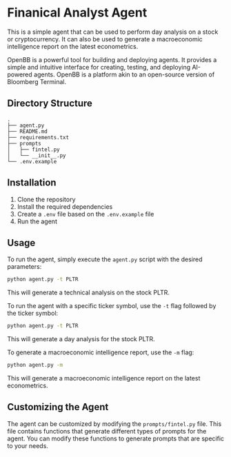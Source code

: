 # Finanical Analyst Agent
This is a simple agent that can be used to perform day analysis on a stock or cryptocurrency. It can also be used to generate a macroeconomic intelligence report on the latest econometrics.

OpenBB is a powerful tool for building and deploying agents. It provides a simple and intuitive interface for creating, testing, and deploying AI-powered agents. OpenBB is a platform akin to an open-source version of Bloomberg Terminal.

## Directory Structure
```
.
├── agent.py
├── README.md
├── requirements.txt
├── prompts
│   ├── fintel.py
│   └── __init__.py
└── .env.example
```

## Installation

1. Clone the repository
2. Install the required dependencies
3. Create a `.env` file based on the `.env.example` file
4. Run the agent

## Usage

To run the agent, simply execute the `agent.py` script with the desired parameters:

```bash
python agent.py -t PLTR
```

This will generate a technical analysis on the stock PLTR.

To run the agent with a specific ticker symbol, use the `-t` flag followed by the ticker symbol:

```bash
python agent.py -t PLTR
```

This will generate a day analysis for the stock PLTR.

To generate a macroeconomic intelligence report, use the `-m` flag:

```bash
python agent.py -m
```

This will generate a macroeconomic intelligence report on the latest econometrics.

## Customizing the Agent

The agent can be customized by modifying the `prompts/fintel.py` file. This file contains functions that generate different types of prompts for the agent. You can modify these functions to generate prompts that are specific to your needs.